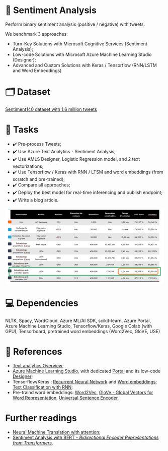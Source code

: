 # :dart: Sentiment Analysis
Perform binary sentiment analysis (positive / negative) with tweets.

We benchmark 3 approaches:
- Turn-Key Solutions with Microsoft Cognitive Services (Sentiment Analysis);
- Low-code Solutions with Microsoft Azure Machine Learning Studio (Designer);
- Advanced and Custom Solutions with Keras / Tensorflow (RNN/LSTM and Word Embeddings)

# :card_index_dividers: Dataset
[Sentiment140 dataset with 1.6 million tweets](https://www.kaggle.com/kazanova/sentiment140)

# :scroll: Tasks
- :heavy_check_mark: Pre-process Tweets;
- :heavy_check_mark: Use Azure Text Analytics - Sentiment Analysis;
- :heavy_check_mark: Use AMLS Designer, Logistic Regression model, and 2 text vectorizations;
- :heavy_check_mark: Use Tensorflow / Keras with RNN / LTSM and word embeddings (from scratch and pre-trained);
- :heavy_check_mark: Compare all approaches;
- :heavy_check_mark: Deploy the best model for real-time inferencing and publish endpoint;
- :heavy_check_mark: Write a blog article.

<img src='.\pictures\summary_of_models_performance.png'>

# :computer: Dependencies
NLTK, Spacy, WordCloud, Azure ML/AI SDK, scikit-learn, Azure Portal, Azure Machine Learning Studio, Tensorflow/Keras, Google Colab (with GPU), Tensorboard, pretrained word embeddings (Word2Vec, GloVE, USE)

# :pushpin: References 
- [Text analytics Overview](https://azure.microsoft.com/fr-fr/services/cognitive-services/text-analytics/);
- [Azure Machine Learning Studio](https://azure.microsoft.com/fr-fr/services/machine-learning/#product-overview), with dedicated [Portal](https://ml.azure.com/) and its low-code [Designer](https://azure.microsoft.com/fr-fr/services/machine-learning/designer/#features);
- Tensorflow/Keras : [Recurrent Neural Network](https://www.tensorflow.org/guide/keras/rnn) and [Word embeddings](https://www.tensorflow.org/text/guide/word_embeddings); [Text Classification with RNN](https://www.tensorflow.org/text/tutorials/text_classification_rnn);
- Pre-traind word embeddings: [Word2Vec](https://www.tensorflow.org/tutorials/text/word2vec), [GloVe - Global Vectors for Word Representation](https://nlp.stanford.edu/projects/glove/), [Universal Sentence Encoder](https://tfhub.dev/google/universal-sentence-encoder/4).

# Further readings
- [Neural Machine Translation with attention](https://www.tensorflow.org/text/tutorials/nmt_with_attention);
- [Sentiment Analysis with BERT - *Bidirectional Encoder Representations from Transformers*](https://www.tensorflow.org/text/tutorials/classify_text_with_bert).

